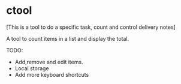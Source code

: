 # ctool
[This is a tool to do a specific task, count and control delivery notes]

A tool to count items in a list and display the total.

TODO: 
- Add,remove and edit items.
- Local storage
- Add more keyboard shortcuts
